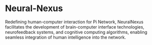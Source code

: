 # Neural-Nexus
Redefining human-computer interaction for Pi Network, NeuralNexus facilitates the development of brain-computer interface technologies, neurofeedback systems, and cognitive computing algorithms, enabling seamless integration of human intelligence into the network.
